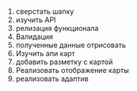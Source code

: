 1. сверстать шапку
2. изучить API
3. релизация функционала
4. Валидация
5. полученные данные отрисовать
6. Изучить апи карт
7. добавить разметку с картой
8. Реализовать отображение карты
9. реализовать адаптив
